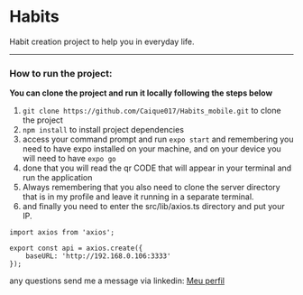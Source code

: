 <h1>Habits</h1>

Habit creation project to help you in everyday life.
<hr>

### How to run the project:

**You can clone the project and run it locally following the steps below**

1. `git clone https://github.com/Caique017/Habits_mobile.git` to clone the project
2. `npm install` to install project dependencies
3. access your command prompt and run `expo start` and remembering you need to have expo installed on your machine, and on your device you will need to have `expo go`
4. done that you will read the qr CODE that will appear in your terminal and run the application
5. Always remembering that you also need to clone the server directory that is in my profile and leave it running in a separate terminal.
6. and finally you need to enter the src/lib/axios.ts directory and put your IP.

``` 
import axios from 'axios';

export const api = axios.create({
    baseURL: 'http://192.168.0.106:3333'
});

```
<p> any questions send me a message via linkedin: <a href="https://www.linkedin.com/in/caique-nunes-624720202/" target="_blank">Meu perfil</a></p>